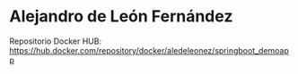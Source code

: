 # Alejandro de León Fernández
Repositorio Docker HUB:
https://hub.docker.com/repository/docker/aledeleonez/springboot_demoapp
